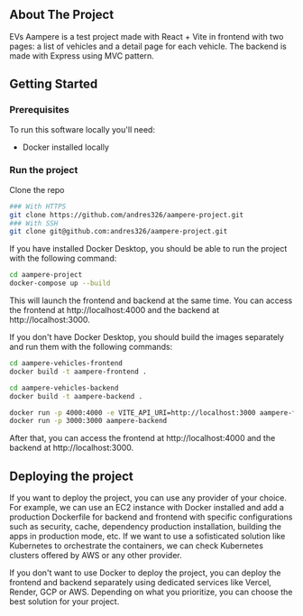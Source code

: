 ## About The Project

EVs Aampere is a test project made with React + Vite in frontend with two pages: a list of vehicles and a detail page for each vehicle. The backend is made with Express using MVC pattern.

## Getting Started

### Prerequisites

To run this software locally you'll need:

- Docker installed locally

### Run the project

Clone the repo

```sh
### With HTTPS
git clone https://github.com/andres326/aampere-project.git
### With SSH
git clone git@github.com:andres326/aampere-project.git
```

If you have installed Docker Desktop, you should be able to run the project with the following command:

```sh
cd aampere-project
docker-compose up --build
```

This will launch the frontend and backend at the same time. You can access the frontend at http://localhost:4000 and the backend at http://localhost:3000.

If you don't have Docker Desktop, you should build the images separately and run them with the following commands:

```sh
cd aampere-vehicles-frontend
docker build -t aampere-frontend .

cd aampere-vehicles-backend
docker build -t aampere-backend .

docker run -p 4000:4000 -e VITE_API_URI=http://localhost:3000 aampere-frontend
docker run -p 3000:3000 aampere-backend
```

After that, you can access the frontend at http://localhost:4000 and the backend at http://localhost:3000.

## Deploying the project

If you want to deploy the project, you can use any provider of your choice. For example, we can use an EC2 instance with Docker installed and add a production Dockerfile for backend and frontend with specific configurations such as security, cache, dependency production installation, building the apps in production mode, etc. If we want to use a sofisticated solution like Kubernetes to orchestrate the containers, we can check Kubernetes clusters offered by AWS or any other provider.

If you don't want to use Docker to deploy the project, you can deploy the frontend and backend separately using dedicated services like Vercel, Render, GCP or AWS. Depending on what you prioritize, you can choose the best solution for your project.
